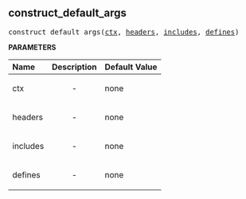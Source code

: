 <!-- Generated with Stardoc: http://skydoc.bazel.build -->



<a id="#construct_default_args"></a>

## construct_default_args

<pre>
construct_default_args(<a href="#construct_default_args-ctx">ctx</a>, <a href="#construct_default_args-headers">headers</a>, <a href="#construct_default_args-includes">includes</a>, <a href="#construct_default_args-defines">defines</a>)
</pre>



**PARAMETERS**


| Name  | Description | Default Value |
| :------------- | :------------- | :------------- |
| <a id="construct_default_args-ctx"></a>ctx |  <p align="center"> - </p>   |  none |
| <a id="construct_default_args-headers"></a>headers |  <p align="center"> - </p>   |  none |
| <a id="construct_default_args-includes"></a>includes |  <p align="center"> - </p>   |  none |
| <a id="construct_default_args-defines"></a>defines |  <p align="center"> - </p>   |  none |
